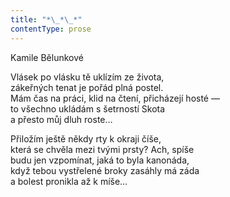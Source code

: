 ```yaml
---
title: "*\_*\_*"
contentType: prose
---
```


<section>

Kamile Bělunkové

Vlásek po vlásku tě uklízím ze života,  
zákeřných tenat je pořád plná postel.  
Mám čas na práci, klid na čtení, přicházejí hosté —  
to všechno ukládám s šetrností Skota  
a přesto můj dluh roste…

Přiložím ještě někdy rty k okraji číše,  
která se chvěla mezi tvými prsty? Ach, spíše  
budu jen vzpomínat, jaká to byla kanonáda,  
když tebou vystřelené broky zasáhly má záda  
a bolest pronikla až k míše…

</section>
